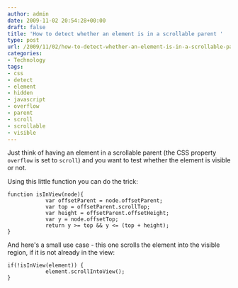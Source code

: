 ```yaml
---
author: admin
date: 2009-11-02 20:54:28+00:00
draft: false
title: 'How to detect whether an element is in a scrollable parent '
type: post
url: /2009/11/02/how-to-detect-whether-an-element-is-in-a-scrollable-parent/
categories:
- Technology
tags:
- css
- detect
- element
- hidden
- javascript
- overflow
- parent
- scroll
- scrollable
- visible
---
```


Just think of having an element in a scrollable parent (the CSS property `overflow` is set to `scroll`) and you want to test whether the element is visible or not.

Using this little function you can do the trick:

    
    
    function isInView(node){
                var offsetParent = node.offsetParent;
                var top = offsetParent.scrollTop;
                var height = offsetParent.offsetHeight;
                var y = node.offsetTop;
                return y >= top && y <= (top + height);
    }



And here's a small use case - this one scrolls the element into the visible region, if it is not already in the view:

    
    
    if(!isInView(element)) {
                element.scrollIntoView();
    }
    
